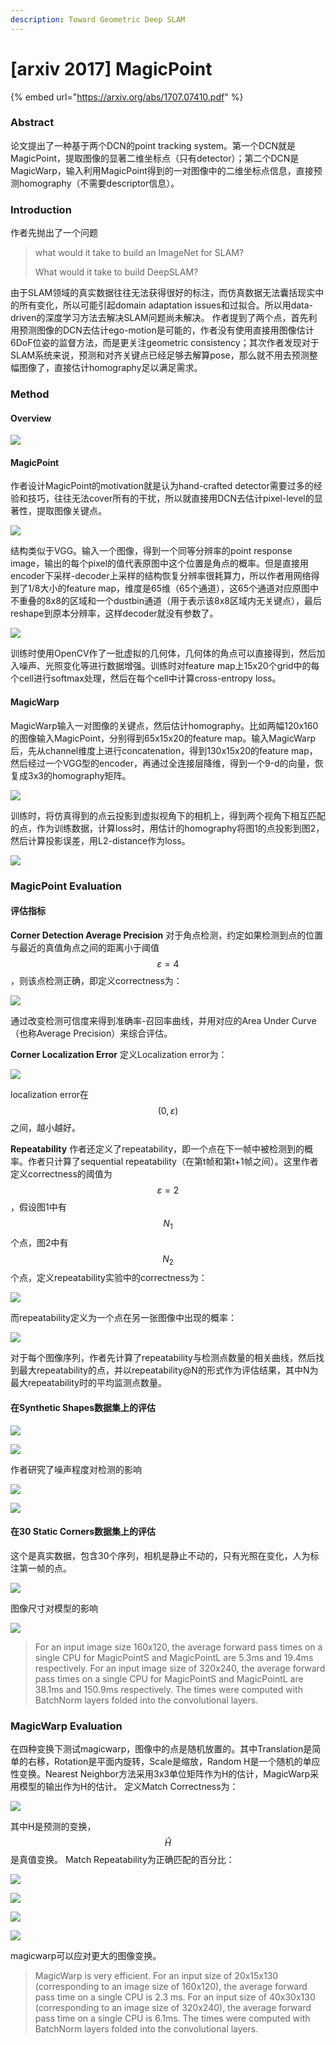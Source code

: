 ```yaml
---
description: Toward Geometric Deep SLAM
---
```


# \[arxiv 2017] MagicPoint

{% embed url="https://arxiv.org/abs/1707.07410.pdf" %}

### Abstract

论文提出了一种基于两个DCN的point tracking system。第一个DCN就是MagicPoint，提取图像的显著二维坐标点（只有detector）；第二个DCN是MagicWarp，输入利用MagicPoint得到的一对图像中的二维坐标点信息，直接预测homography（不需要descriptor信息）。

### Introduction

作者先抛出了一个问题

> what would it take to build an ImageNet for SLAM?&#x20;
>
> What would it take to build DeepSLAM?

由于SLAM领域的真实数据往往无法获得很好的标注，而仿真数据无法囊括现实中的所有变化，所以可能引起domain adaptation issues和过拟合。所以用data-driven的深度学习方法去解决SLAM问题尚未解决。 作者提到了两个点，首先利用预测图像的DCN去估计ego-motion是可能的，作者没有使用直接用图像估计6DoF位姿的监督方法，而是更关注geometric consistency；其次作者发现对于SLAM系统来说，预测和对齐关键点已经足够去解算pose，那么就不用去预测整幅图像了，直接估计homography足以满足需求。

### Method

#### Overview

![](<../../.gitbook/assets/image (1069).png>)

#### MagicPoint

作者设计MagicPoint的motivation就是认为hand-crafted detector需要过多的经验和技巧，往往无法cover所有的干扰，所以就直接用DCN去估计pixel-level的显著性，提取图像关键点。&#x20;

![](<../../.gitbook/assets/image (1031).png>)

结构类似于VGG。输入一个图像，得到一个同等分辨率的point response image，输出的每个pixel的值代表原图中这个位置是角点的概率。但是直接用encoder下采样-decoder上采样的结构恢复分辨率很耗算力，所以作者用网络得到了1/8大小的feature map，维度是65维（65个通道），这65个通道对应原图中不重叠的8x8的区域和一个dustbin通道（用于表示该8x8区域内无关键点），最后reshape到原本分辨率，这样decoder就没有参数了。&#x20;

![](../../.gitbook/assets/magicpoint\_3.png)

训练时使用OpenCV作了一批虚拟的几何体，几何体的角点可以直接得到，然后加入噪声、光照变化等进行数据增强。训练时对feature map上15x20个grid中的每个cell进行softmax处理，然后在每个cell中计算cross-entropy loss。

#### MagicWarp

MagicWarp输入一对图像的关键点，然后估计homography。比如两幅120x160的图像输入MagicPoint，分别得到65x15x20的feature map。输入MagicWarp后，先从channel维度上进行concatenation，得到130x15x20的feature map，然后经过一个VGG型的encoder，再通过全连接层降维，得到一个9-d的向量，恢复成3x3的homography矩阵。&#x20;

![](<../../.gitbook/assets/image (305).png>)

训练时，将仿真得到的点云投影到虚拟视角下的相机上，得到两个视角下相互匹配的点，作为训练数据，计算loss时，用估计的homography将图1的点投影到图2，然后计算投影误差，用L2-distance作为loss。&#x20;

![](<../../.gitbook/assets/image (880).png>)

### MagicPoint Evaluation

#### 评估指标

**Corner Detection Average Precision** 对于角点检测，约定如果检测到点的位置与最近的真值角点之间的距离小于阈值$$\varepsilon=4$$，则该点检测正确，即定义correctness为：&#x20;

![](../../.gitbook/assets/magicpoint\_0.png)

通过改变检测可信度来得到准确率-召回率曲线，并用对应的Area Under Curve（也称Average Precision）来综合评估。&#x20;

**Corner Localization Error** 定义Localization error为：&#x20;

![](<../../.gitbook/assets/image (1009).png>)

localization error在$$(0,\varepsilon)$$之间，越小越好。

**Repeatability** 作者还定义了repeatability，即一个点在下一帧中被检测到的概率。作者只计算了sequential repeatability（在第t帧和第t+1帧之间）。这里作者定义correctness的阈值为$$\varepsilon=2$$，假设图1中有$$N_1$$个点，图2中有$$N_2$$个点，定义repeatability实验中的correctness为：

![](<../../.gitbook/assets/image (886).png>)

而repeatability定义为一个点在另一张图像中出现的概率：&#x20;

![](../../.gitbook/assets/magicpoint\_2.png)

对于每个图像序列，作者先计算了repeatability与检测点数量的相关曲线，然后找到最大repeatability的点，并以repeatability@N的形式作为评估结果，其中N为最大repeatability时的平均监测点数量。

#### 在Synthetic Shapes数据集上的评估

![](../../.gitbook/assets/magicpoint\_4.png)

![](<../../.gitbook/assets/image (342).png>)

作者研究了噪声程度对检测的影响&#x20;

![](<../../.gitbook/assets/image (365).png>)

![](<../../.gitbook/assets/image (329).png>)

#### 在30 Static Corners数据集上的评估

这个是真实数据，包含30个序列，相机是静止不动的，只有光照在变化，人为标注第一帧的点。&#x20;

![](<../../.gitbook/assets/image (1002).png>)

图像尺寸对模型的影响&#x20;

![](<../../.gitbook/assets/image (203).png>)

> For an input image size 160x120, the average forward pass times on a single CPU for MagicPointS and MagicPointL are 5.3ms and 19.4ms respectively. For an input image size of 320x240, the average forward pass times on a single CPU for MagicPointS and MagicPointL are 38.1ms and 150.9ms respectively. The times were computed with BatchNorm layers folded into the convolutional layers.

### MagicWarp Evaluation

在四种变换下测试magicwarp，图像中的点是随机放置的。其中Translation是简单的右移，Rotation是平面内旋转，Scale是缩放，Random H是一个随机的单应性变换。Nearest Neighbor方法采用3x3单位矩阵作为H的估计，MagicWarp采用模型的输出作为H的估计。 定义Match Correctness为：&#x20;

![](<../../.gitbook/assets/image (681).png>)

其中H是预测的变换，$$\hat{H}$$是真值变换。 Match Repeatability为正确匹配的百分比：&#x20;

![](<../../.gitbook/assets/image (490).png>)

![](<../../.gitbook/assets/image (309).png>)

![](<../../.gitbook/assets/image (1057).png>)

![](../../.gitbook/assets/magicpoint\_15.png)

magicwarp可以应对更大的图像变换。

> MagicWarp is very efficient. For an input size of 20x15x130 (corresponding to an image size of 160x120), the average forward pass time on a single CPU is 2.3 ms. For an input size of 40x30x130 (corresponding to an image size of 320x240), the average forward pass time on a single CPU is 6.1ms. The times were computed with BatchNorm layers folded into the convolutional layers.
